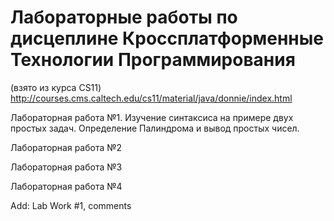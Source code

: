 # Лабораторные работы по дисцеплине Кроссплатформенные Технологии Программирования
(взято из курса CS11)
http://courses.cms.caltech.edu/cs11/material/java/donnie/index.html

Лабораторная работа №1.
Изучение синтаксиса на примере двух простых задач. Определение Палиндрома и вывод простых чисел.

Лабораторная работа №2

Лабораторная работа №3

Лабораторная работа №4

Add: Lab Work #1, comments
